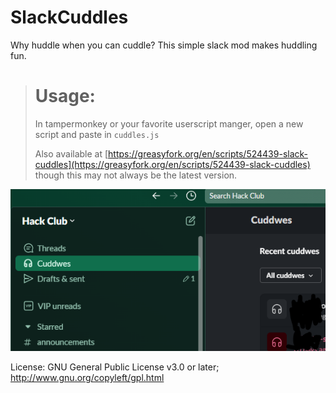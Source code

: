 # SlackCuddles
Why huddle when you can cuddle? This simple slack mod makes huddling fun.
> # **Usage:**
>
> In tampermonkey or your favorite userscript manger, open a new script and paste in `cuddles.js`
> 
> Also available at [https://greasyfork.org/en/scripts/524439-slack-cuddles](https://greasyfork.org/en/scripts/524439-slack-cuddles) though this may not always be the latest version.

![](image.PNG)

License: GNU General Public License v3.0 or later; http://www.gnu.org/copyleft/gpl.html
